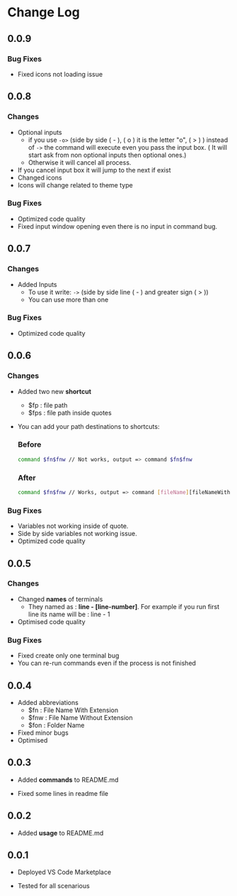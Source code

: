 # Change Log

## **0.0.9**

### Bug Fixes

-   Fixed icons not loading issue

## **0.0.8**

### Changes

-   Optional inputs
    -   if you use `-o>` (side by side ( - ), ( o ) it is the letter "o", ( > ) ) instead of `->` the command will execute even you pass the input box. ( It will start ask from non optional inputs then optional ones.)
    -   Otherwise it will cancel all process.
-   If you cancel input box it will jump to the next if exist
-   Changed icons
-   Icons will change related to theme type

### Bug Fixes

-   Optimized code quality
-   Fixed input window opening even there is no input in command bug.

## **0.0.7**

### Changes

-   Added Inputs
    -   To use it write: `->` (side by side line ( - ) and greater sign ( > ))
    -   You can use more than one

### Bug Fixes

-   Optimized code quality

## **0.0.6**

### Changes

-   Added two new **shortcut**
    -   $fp : file path
    -   $fps : file path inside quotes
-   You can add your path destinations to shortcuts:

    ### Before

    ```sh
    command $fn$fnw // Not works, output => command $fn$fnw
    ```

    ### After

    ```sh
    command $fn$fnw // Works, output => command [fileName][fileNameWithout Extension]
    ```

### Bug Fixes

-   Variables not working inside of quote.
-   Side by side variables not working issue.
-   Optimized code quality

## **0.0.5**

### Changes

-   Changed **names** of terminals
    -   They named as : **line - [line-number]**. For example if you run first line its name will be : line - 1
-   Optimised code quality

### Bug Fixes

-   Fixed create only one terminal bug
-   You can re-run commands even if the process is not finished

## **0.0.4**

-   Added abbreviations
    -   $fn : File Name With Extension
    -   $fnw : File Name Without Extension
    -   $fon : Folder Name
-   Fixed minor bugs
-   Optimised

## **0.0.3**

-   Added **commands** to README.md

-   Fixed some lines in readme file

## **0.0.2**

-   Added **usage** to README.md

## **0.0.1**

-   Deployed VS Code Marketplace

-   Tested for all scenarious
